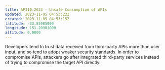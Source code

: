 ```yaml
---
title: API10:2023 - Unsafe Consumption of APIs
updated: 2023-11-05 04:53:22Z
created: 2023-11-05 04:53:15Z
latitude: -33.85985000
longitude: 151.20901000
altitude: 0.0000
---
```


Developers tend to trust data received from third-party APIs more than user input, and so tend to adopt weaker security standards. In order to compromise APIs, attackers go after integrated third-party services instead of trying to compromise the target API directly.